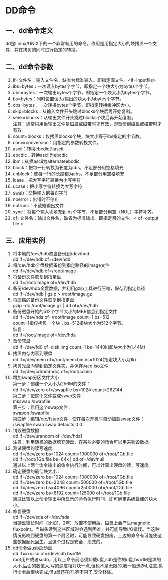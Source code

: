 # DD命令  

## 一、dd命令定义  
dd是Linux/UNIX下的一个非常有用的命令，作用是用指定大小的块拷贝一个文件，并在拷贝的同时进行指定的转换。

## 二、dd命令参数  
  1. if=文件名：输入文件名，缺省为标准输入。即指定源文件。<if=inputfile>  
  2. ibs=bytes：一次读入bytes个字节，即指定一个块大小为bytes个字节。  
  3. obs=bytes：一次输出bytes个字节，即指定一个块大小为bytes个字节。  
  4. bs=bytes：同时设置读入/输出的块大小为bytes个字节。  
  5. cbs=bytes：一次转换bytes个字节，即指定转换缓冲区大小。  
  6. skip=blocks：从输入文件开头跳过blocks个块后再开始复制。  
  7. seek=blocks：从输出文件开头跳过blocks个块后再开始复制。  
  注意：通常只用当输出文件是磁盘或磁带时才有效，即备份到磁盘或磁带时才有效。  
  8. count=blocks：仅拷贝blocks个块，块大小等于ibs指定的字节数。  
  9. conv=conversion：用指定的参数转换文件。  
  10. ascii：转换ebcdic为ascii  
  11. ebcdic：转换ascii为ebcdic  
  12. ibm：转换ascii为alternateebcdic  
  13. block：把每一行转换为长度为cbs，不足部分用空格填充  
  14. unblock：使每一行的长度都为cbs，不足部分用空格填充  
  15. lcase：把大写字符转换为小写字符  
  16. ucase：把小写字符转换为大写字符  
  17. swab：交换输入的每对字节  
  18. noerror：出错时不停止  
  19. notrunc：不截短输出文件  
  20. sync：将每个输入块填充到ibs个字节，不足部分用空（NUL）字符补齐。  
  21. of=文件名：输出文件名，缺省为标准输出。即指定目的文件。< of=output file >  


## 三、应用实例    
1. 将本地的/dev/hdb整盘备份到/dev/hdd  
dd if=/dev/hdb of=/dev/hdd  
2. 将/dev/hdb全盘数据备份到指定路径的image文件  
dd if=/dev/hdb of=/root/image  
3. 将备份文件恢复到指定盘  
dd if=/root/image of=/dev/hdb  
4. 备份/dev/hdb全盘数据，并利用gzip工具进行压缩，保存到指定路径  
dd if=/dev/hdb | gzip > /root/image.gz  
5. 将压缩的备份文件恢复到指定盘  
gzip -dc /root/image.gz | dd of=/dev/hdb  
6. 备份磁盘开始的512个字节大小的MBR信息到指定文件  
dd if=/dev/hda of=/root/image count=1 bs=512  
count=1指仅拷贝一个块；bs=512指块大小为512个字节。  
恢复：  
dd if=/root/image of=/dev/hda  
7. 备份软盘  
dd if=/dev/fd0 of=disk.img count=1 bs=1440k(即块大小为1.44M)  
8. 拷贝内存内容到硬盘  
dd if=/dev/mem of=/root/mem.bin bs=1024(指定块大小为1k)  
9. 拷贝光盘内容到指定文件夹，并保存为cd.iso文件  
dd if=/dev/cdrom(hdc) of=/root/cd.iso  
10. 增加swap分区文件大小  
第一步：创建一个大小为256M的文件：  
dd if=/dev/zero of=/swapfile bs=1024 count=262144  
第二步：把这个文件变成swap文件：  
mkswap /swapfile  
第三步：启用这个swap文件：  
swapon /swapfile  
第四步：编辑/etc/fstab文件，使在每次开机时自动加载swap文件：  
/swapfile swap swap defaults 0 0  
11. 销毁磁盘数据  
dd if=/dev/urandom of=/dev/hda1  
注意：利用随机的数据填充硬盘，在某些必要的场合可以用来销毁数据。  
12. 测试硬盘的读写速度  
dd if=/dev/zero bs=1024 count=1000000 of=/root/1Gb.file  
dd if=/root/1Gb.file bs=64k | dd of=/dev/null  
通过以上两个命令输出的命令执行时间，可以计算出硬盘的读、写速度。  
13. 确定硬盘的最佳块大小：  
dd if=/dev/zero bs=1024 count=1000000 of=/root/1Gb.file  
dd if=/dev/zero bs=2048 count=500000 of=/root/1Gb.file  
dd if=/dev/zero bs=4096 count=250000 of=/root/1Gb.file  
dd if=/dev/zero bs=8192 count=125000 of=/root/1Gb.file  
通过比较以上命令输出中所显示的命令执行时间，即可确定系统最佳的块大小。  
14. 修复硬盘  
dd if=/dev/sda of=/dev/sda  
当硬盘较长时间（比如1，2年）放置不使用后，磁盘上会产生magnetic fluxpoint。当磁头读到这些区域时会遇到困难，并可能导致I/O错误。当这种情况影响到硬盘的第一个扇区时，可能导致硬盘报废。上边的命令有可能使这些数据起死回生。且这个过程是安全，高效的。  
15. dd命令做usb启动盘  
dd if=xxx.iso of=/dev/sdb bs=1M  
root用户或者sudo，用以上命令前必须卸载u盘,sdb是你的u盘,bs=1M是块的大小,后面的数值大,写的速度相对块一点,但也不是无限的,我一般选2M,注意,执行命令后很块完成,但u盘还在闪,等不闪了,安全移除。
